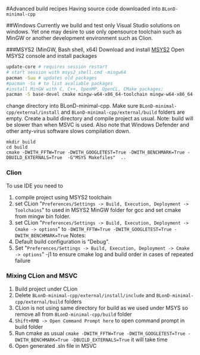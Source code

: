 #Advanced build recipes
Having source code downloaded into `BLonD-minimal-cpp`

##Windows
Currently we build and test only Visual Studio solutions on windows. Yet one may desire to use only opensource
toolchain such as MinGW or another development environment such as Clion.

###MSYS2 (MinGW, Bash shell, x64)
Download and install [MSYS2](https://sourceforge.net/projects/msys2/)
Open MSYS2 console and install packages
```bash
update-core # requires session restart
# start session with msys2_shell.cmd -mingw64
pacman -Suu # updates old packages
#pacman -Ss # to list avaliable packages
#install MinGW with C, C++, OpenMP, OpenCL, CMake packages:
pacman -S base-devel cmake mingw-w64-x86_64-toolchain mingw-w64-x86_64-opencl-headers mingw-w64-x86_64-cmake
```
change directory into BLonD-minimal-cpp.
Make sure `BLonD-minimal-cpp/external/install` and `BLonD-minimal-cpp/external/build` folders are empty.
Create a build directory and compile project as usual. Note: build will be slower than when MSVC is used. Also note that
Windows Defender and other anty-virus software slows compilation down.
```
mkdir build
cd build
cmake -DWITH_FFTW=True -DWITH_GOOGLETEST=True -DWITH_BENCHMARK=True -DBUILD_EXTERNALS=True  -G"MSYS Makefiles"  ..
```

### Clion
To use IDE you need to
1. compile project using MSYS2 toolchain
2. set CLion "`Preferences/Settings -> Build, Execution, Deployment -> Toolchains`" to used in MSYS2 MinGW folder for gcc
 and set cmake from mingw bin folder.
3. set CLion "`Preferences/Settings -> Build, Execution, Deployment -> Cmake -> options`" to
`-DWITH_FFTW=True -DWITH_GOOGLETEST=True -DWITH_BENCHMARK=True`
Notes:
1. Default build configuration is "Debug".
2. Set "`Preferences/Settings -> Build, Execution, Deployment -> Cmake -> options`" -j1 to ensure cmake log and build
order in cases of repeated failure

### Mixing CLion and MSVC
1. Build project under CLion
2. Delete `BLonD-minimal-cpp/external/install/include` and `BLonD-minimal-cpp/external/build` folders
3. CLion is not using same directory for build as we used under MSYS so remove all from  `BLonD-minimal-cpp/build`
folder
4. `Shift+RMB -> Open Command Prompt here` to open command prompt in build folder
5. Run cmake as usual `cmake -DWITH_FFTW=True -DWITH_GOOGLETEST=True -DWITH_BENCHMARK=True -DBUILD_EXTERNALS=True` it
will take time
6. Open generated .sln file in MSVC
